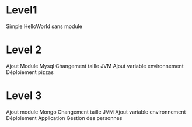 # Level1

Simple HelloWorld sans module

# Level 2

Ajout Module Mysql
Changement taille JVM
Ajout variable environnement
Déploiement pizzas

# Level 3

Ajout module Mongo
Changement taille JVM 
Ajout variable environnement
Déploiement Application Gestion des personnes
